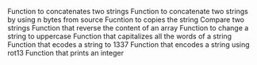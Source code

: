 Function to concatenates two strings
Function to concatenate two strings by using n bytes from source
Fucntion to copies the string
Compare two strings
Function that reverse the content of an array
Function to change a string to uppercase
Function that capitalizes all the words of a string
Function that ecodes a string to 1337
Function that encodes a string using rot13
Function that prints an integer
